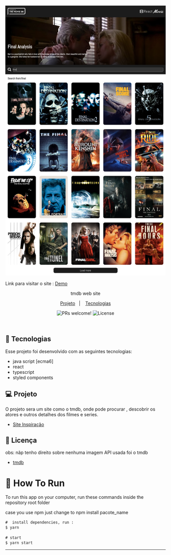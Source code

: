 <p align="center">
  <img alt="" src="./home-tmdb.png" height-max='720px'>
</p>

<p>Link para visitar o site : 
<a href="https://netflix-clone-q8xyoc18a-dany679.vercel.app/" />Demo</a>
</p>
<p align='center'> tmdb web site<p/>

<p align="center">
  <a href="#-projeto">Projeto</a>&nbsp;&nbsp;&nbsp;|&nbsp;&nbsp;&nbsp;
   <a href="#-Tecnologias">Tecnologias</a>


<p align="center">
 <img src="https://img.shields.io/static/v1?label=PRs&message=welcome&color=49AA26&labelColor=000000" alt="PRs welcome!" />

  <img alt="License" src="https://img.shields.io/static/v1?label=license&message=No-licence&color=49AA26&labelColor=000000">
</p>

<br>



## 🚀 Tecnologias

Esse projeto foi desenvolvido com as seguintes tecnologias:

- java script [ecma6]
- react
- typescript
- styled components

## 💻 Projeto

O projeto sera um site como o tmdb, onde  pode procurar , descobrir os atores e outros detalhes dos filmes e series.

- [Site Inspiração](https://developers.themoviedb.org/)
## :memo: Licença




obs: nãp tenho direito sobre nenhuma imagem 
API usada foi o tmdb 

- [tmdb](https://developers.themoviedb.org/)

# :wrench: How To Run
To run this app on your computer, run these commands inside the repository root folder

case you use npm just change to npm install pacote_name
```shell
#  install dependencies, run :
$ yarn

# start 
$ yarn start

```



---
